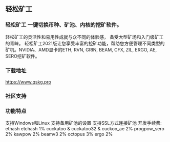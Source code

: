 ##  轻松矿工

###  轻松矿工 一键切换币种、矿池、内核的挖矿软件。

轻松矿工的灵活性和易用性成就与众不同的体验感， 备受大型矿场和入门级矿工的青睐。 轻松矿工2021版让您享受丰富的挖矿功能，帮助您方便管理不同类型的矿机。NVIDIA、AMD显卡的ETH, RVN, GRIN, BEAM, CFX, ZIL, ERGO, AE, SERO挖矿软件。

###  下载地址

https://www.qskg.pro

###  社区支持



###  功能特点
支持Windows和Linux
支持备用矿池的设置
支持SSL方式连接矿池
开发手续费:
ethash etchash 1%
cuckatoo & cuckatoo32 & cuckoo_ae 2%
progpow_sero 2%
kawpow 2%
beamv3 2%
octopus 3%
ergo 2%
